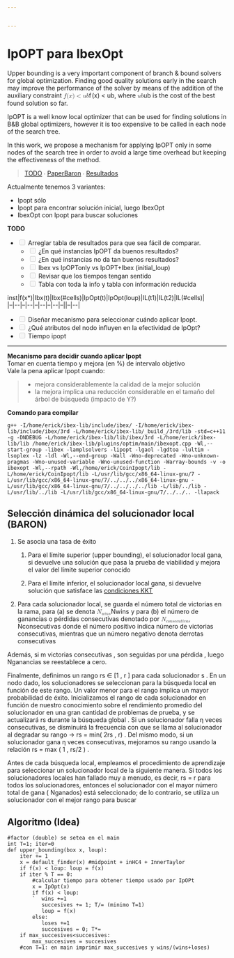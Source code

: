 ```yaml
---


---
```


<h1 id="ipopt-para-ibexopt">IpOPT para IbexOpt</h1>
<p>Upper bounding is a very important component of branch &amp; bound solvers for global optimization. Finding good quality solutions early in the search may improve the performance of the solver by means of the addition of the auxiliary constraint <span class="katex--inline"><span class="katex"><span class="katex-mathml"><math><semantics><mrow><mi>f</mi><mo stretchy="false">(</mo><mi>x</mi><mo stretchy="false">)</mo><mo>&lt;</mo><mi>u</mi><mi>b</mi></mrow><annotation encoding="application/x-tex">f(x)&lt;ub</annotation></semantics></math></span><span class="katex-html" aria-hidden="true"><span class="base"><span class="strut" style="height: 1em; vertical-align: -0.25em;"></span><span class="mord mathdefault" style="margin-right: 0.10764em;">f</span><span class="mopen">(</span><span class="mord mathdefault">x</span><span class="mclose">)</span><span class="mspace" style="margin-right: 0.277778em;"></span><span class="mrel">&lt;</span><span class="mspace" style="margin-right: 0.277778em;"></span></span><span class="base"><span class="strut" style="height: 0.69444em; vertical-align: 0em;"></span><span class="mord mathdefault">u</span><span class="mord mathdefault">b</span></span></span></span></span>, where <span class="katex--inline"><span class="katex"><span class="katex-mathml"><math><semantics><mrow><mi>u</mi><mi>b</mi></mrow><annotation encoding="application/x-tex">ub</annotation></semantics></math></span><span class="katex-html" aria-hidden="true"><span class="base"><span class="strut" style="height: 0.69444em; vertical-align: 0em;"></span><span class="mord mathdefault">u</span><span class="mord mathdefault">b</span></span></span></span></span> is the cost of the best found solution so far.</p>
<p>IpOPT is a well know local optimizer that can be used for finding solutions in B&amp;B global optimizers, however it is too expensive to be called in each node of the search tree.</p>
<p>In this work, we propose a mechanism for applying IpOPT only in some nodes of the search tree in order to avoid a large time overhead but keeping the effectiveness of the method.</p>
<blockquote>
<p><a href="https://docs.google.com/document/d/1P0yYlNuIu-I2taOfEJMDzq-FMiMf7y_uyqXVvFZ8ssE/edit#">TODO</a> ∙ <a href="http://mpc.zib.de/archive/2018/3/Khajavirad-Sahinidis2018_Article_AHybridLPNLPParadigmForGlobalO.pdf">PaperBaron</a> ∙  <a href="https://drive.google.com/file/d/15M62Oc7JNeRiitNUULc4hmM8KtAzBlF6/view?usp=sharing">Resultados</a></p>
</blockquote>
<p>Actualmente tenemos 3 variantes:</p>
<ul>
<li>Ipopt sólo</li>
<li>Ipopt para encontrar solución inicial, luego IbexOpt</li>
<li>IbexOpt con Ipopt para buscar soluciones</li>
</ul>
<p><strong>TODO</strong></p>
<ul>
<li class="task-list-item"><input type="checkbox" class="task-list-item-checkbox" disabled=""> Arreglar tabla de resultados para que sea fácil de comparar.
<ul>
<li class="task-list-item"><input type="checkbox" class="task-list-item-checkbox" disabled=""> ¿En qué instancias IpOPT da buenos resultados?</li>
<li class="task-list-item"><input type="checkbox" class="task-list-item-checkbox" disabled=""> ¿En qué instancias no da tan buenos resultados?</li>
<li class="task-list-item"><input type="checkbox" class="task-list-item-checkbox" disabled=""> Ibex vs IpOPTonly vs IpOPT+Ibex (initial_loup)</li>
<li class="task-list-item"><input type="checkbox" class="task-list-item-checkbox" disabled=""> Revisar que los tiempos tengan sentido</li>
<li class="task-list-item"><input type="checkbox" class="task-list-item-checkbox" disabled=""> Tabla con toda la info y tabla con información reducida</li>
</ul>
</li>
</ul>
<p>inst|f(x*)|Ibx(t)|Ibx(#cells)|IpOpt(t)|IpOpt(loup)|IL(t1)|IL(t2)|IL(#cells)|<br>
|–|--|–|--|–|--|–|--|–||–|--|</p>
<ul>
<li class="task-list-item"><input type="checkbox" class="task-list-item-checkbox" disabled=""> Diseñar mecanismo para seleccionar cuándo aplicar Ipopt.</li>
<li class="task-list-item"><input type="checkbox" class="task-list-item-checkbox" disabled=""> ¿Qué atributos del nodo influyen en la efectividad de IpOpt?</li>
<li class="task-list-item"><input type="checkbox" class="task-list-item-checkbox" disabled=""> Tiempo ipopt</li>
</ul>
<hr>
<p><strong>Mecanismo para decidir cuando aplicar Ipopt</strong><br>
Tomar en cuenta tiempo y mejora (en %) de intervalo objetivo<br>
Vale la pena aplicar Ipopt cuando:</p>
<blockquote>
<ul>
<li>mejora considerablemente la calidad de la mejor solución</li>
<li>la mejora implica una reducción considerable en el tamaño del árbol de búsqueda (impacto de Y?)</li>
</ul>
</blockquote>
<p><strong>Comando para compilar</strong></p>
<pre><code>g++ -I/home/erick/ibex-lib/include/ibex/ -I/home/erick/ibex-lib/include/ibex/3rd -L/home/erick/ibex-lib/_build_/3rd/lib -std=c++11 -g -DNDEBUG -L/home/erick/ibex-lib/lib/ibex/3rd -L/home/erick/ibex-lib/lib /home/erick/ibex-lib/plugins/optim/main/ibexopt.cpp -Wl,--start-group -libex -lamplsolvers -lipopt -lgaol -lgdtoa -lultim -lsoplex -lz -ldl -Wl,--end-group -Wall -Wno-deprecated -Wno-unknown-pragmas -Wno-unused-variable -Wno-unused-function -Warray-bounds -v -o ibexopt -Wl,--rpath -Wl,/home/erick/CoinIpopt/lib -L/home/erick/CoinIpopt/lib -L/usr/lib/gcc/x86_64-linux-gnu/7 -L/usr/lib/gcc/x86_64-linux-gnu/7/../../../x86_64-linux-gnu -L/usr/lib/gcc/x86_64-linux-gnu/7/../../../../lib -L/lib/../lib -L/usr/lib/../lib -L/usr/lib/gcc/x86_64-linux-gnu/7/../../.. -llapack
</code></pre>
<h2 id="selección-dinámica-del-solucionador-local-baron">Selección dinámica del solucionador local (BARON)</h2>
<ol>
<li>
<p>Se asocia una tasa de éxito</p>
<ol>
<li>
<p>Para el límite superior (upper bounding), el solucionador local gana, si devuelve una solución que pasa la prueba de viabilidad y mejora el valor del límite superior conocido</p>
</li>
<li>
<p>Para el límite inferior, el solucionador local gana, si devuelve solución que satisface las <a href="http://apmonitor.com/me575/index.php/Main/KuhnTucker">condiciones KKT</a></p>
</li>
</ol>
</li>
<li>
<p>Para cada solucionador local, se guarda el número total de victorias en la rama, para (a) se denota <span class="katex--inline"><span class="katex"><span class="katex-mathml"><math><semantics><mrow><msub><mi>N</mi><mrow><mi>w</mi><mi>i</mi><mi>n</mi><mi>s</mi></mrow></msub></mrow><annotation encoding="application/x-tex">N_{wins}</annotation></semantics></math></span><span class="katex-html" aria-hidden="true"><span class="base"><span class="strut" style="height: 0.83333em; vertical-align: -0.15em;"></span><span class="mord"><span class="mord mathdefault" style="margin-right: 0.10903em;">N</span><span class="msupsub"><span class="vlist-t vlist-t2"><span class="vlist-r"><span class="vlist" style="height: 0.311664em;"><span class="" style="top: -2.55em; margin-left: -0.10903em; margin-right: 0.05em;"><span class="pstrut" style="height: 2.7em;"></span><span class="sizing reset-size6 size3 mtight"><span class="mord mtight"><span class="mord mathdefault mtight" style="margin-right: 0.02691em;">w</span><span class="mord mathdefault mtight">i</span><span class="mord mathdefault mtight">n</span><span class="mord mathdefault mtight">s</span></span></span></span></span><span class="vlist-s">​</span></span><span class="vlist-r"><span class="vlist" style="height: 0.15em;"><span class=""></span></span></span></span></span></span></span></span></span></span>  y para (b) el número de ganancias o pérdidas consecutivas  denotado por <span class="katex--inline"><span class="katex"><span class="katex-mathml"><math><semantics><mrow><msub><mi>N</mi><mrow><mi>c</mi><mi>o</mi><mi>n</mi><mi>s</mi><mi>e</mi><mi>c</mi><mi>u</mi><mi>t</mi><mi>i</mi><mi>v</mi><mi>a</mi><mi>s</mi></mrow></msub></mrow><annotation encoding="application/x-tex">N_{consecutivas}</annotation></semantics></math></span><span class="katex-html" aria-hidden="true"><span class="base"><span class="strut" style="height: 0.83333em; vertical-align: -0.15em;"></span><span class="mord"><span class="mord mathdefault" style="margin-right: 0.10903em;">N</span><span class="msupsub"><span class="vlist-t vlist-t2"><span class="vlist-r"><span class="vlist" style="height: 0.311664em;"><span class="" style="top: -2.55em; margin-left: -0.10903em; margin-right: 0.05em;"><span class="pstrut" style="height: 2.7em;"></span><span class="sizing reset-size6 size3 mtight"><span class="mord mtight"><span class="mord mathdefault mtight">c</span><span class="mord mathdefault mtight">o</span><span class="mord mathdefault mtight">n</span><span class="mord mathdefault mtight">s</span><span class="mord mathdefault mtight">e</span><span class="mord mathdefault mtight">c</span><span class="mord mathdefault mtight">u</span><span class="mord mathdefault mtight">t</span><span class="mord mathdefault mtight">i</span><span class="mord mathdefault mtight" style="margin-right: 0.03588em;">v</span><span class="mord mathdefault mtight">a</span><span class="mord mathdefault mtight">s</span></span></span></span></span><span class="vlist-s">​</span></span><span class="vlist-r"><span class="vlist" style="height: 0.15em;"><span class=""></span></span></span></span></span></span></span></span></span></span> donde el número positivo indica número de victorias consecutivas, mientras que un número negativo denota derrotas consecutivas</p>
</li>
</ol>
<p>Además, si m victorias consecutivas , son seguidas por una pérdida , luego Nganancias se reestablece a cero.</p>
<p>Finalmente, definimos un rango rs ∈ [1 ,  r ] para cada solucionador s . En un nodo dado, los solucionadores se seleccionan para la búsqueda local en función de este rango. Un valor menor para el rango implica un mayor probabilidad de éxito. Inicializamos el rango de cada solucionador en función de nuestro conocimiento sobre el rendimiento promedio del solucionador en una gran cantidad de problemas de prueba, y se actualizará rs durante la búsqueda global . Si un solucionador falla η veces consecutivas, se disminuirá la frecuencia con que se llama al solucionador al degradar su rango -&gt; rs = min( 2rs ,  r) . Del mismo modo, si un solucionador gana η veces consecutivas, mejoramos su rango usando la relación rs = max ( 1 , rs/2 ) .</p>
<p>Antes de cada búsqueda local, empleamos el procedimiento de aprendizaje para seleccionar un solucionador local de la siguiente manera. Si todos los solucionadores locales han fallado muy a menudo, es decir, rs = r para todos los solucionadores, entonces el solucionador con el mayor número total de gana ( Nganados) está seleccionado; de lo contrario, se utiliza un solucionador con el mejor rango para buscar</p>
<h2 id="algoritmo-idea">Algoritmo (Idea)</h2>
<pre class=" language-python"><code class="prism  language-python"><span class="token comment">#factor (double) se setea en el main</span>
<span class="token builtin">int</span> T<span class="token operator">=</span><span class="token number">1</span><span class="token punctuation">;</span> <span class="token builtin">iter</span><span class="token operator">=</span><span class="token number">0</span>
<span class="token keyword">def</span> <span class="token function">upper_bounding</span><span class="token punctuation">(</span>box x<span class="token punctuation">,</span> loup<span class="token punctuation">)</span><span class="token punctuation">:</span>
    <span class="token builtin">iter</span> <span class="token operator">+=</span> <span class="token number">1</span>
	x <span class="token operator">=</span> default_finder<span class="token punctuation">(</span>x<span class="token punctuation">)</span> <span class="token comment">#midpoint + inHC4 + InnerTaylor</span>
	<span class="token keyword">if</span> f<span class="token punctuation">(</span>x<span class="token punctuation">)</span> <span class="token operator">&lt;</span> loup<span class="token punctuation">:</span> loup <span class="token operator">=</span> f<span class="token punctuation">(</span>x<span class="token punctuation">)</span>
	<span class="token keyword">if</span> <span class="token builtin">iter</span> <span class="token operator">%</span> T <span class="token operator">==</span> <span class="token number">0</span><span class="token punctuation">:</span>
 	    <span class="token comment">#calcular tiempo para obtener tiempo usado por IpOPt</span>
		x <span class="token operator">=</span> IpOpt<span class="token punctuation">(</span>x<span class="token punctuation">)</span> 
		<span class="token keyword">if</span> f<span class="token punctuation">(</span>x<span class="token punctuation">)</span> <span class="token operator">&lt;</span> loup<span class="token punctuation">:</span> 
		`  wins <span class="token operator">+=</span><span class="token number">1</span>
	   	   succesives <span class="token operator">+=</span> <span class="token number">1</span><span class="token punctuation">;</span> T<span class="token operator">/=</span> <span class="token punctuation">(</span>minimo T<span class="token operator">=</span><span class="token number">1</span><span class="token punctuation">)</span>
		   loup <span class="token operator">=</span> f<span class="token punctuation">(</span>x<span class="token punctuation">)</span>
		<span class="token keyword">else</span><span class="token punctuation">:</span>
		   loses <span class="token operator">+=</span><span class="token number">1</span>
		   succesives <span class="token operator">=</span> <span class="token number">0</span><span class="token punctuation">;</span> T<span class="token operator">*=</span>
	<span class="token keyword">if</span> max_succesives<span class="token operator">&lt;</span>succesives<span class="token punctuation">:</span>
		max_succesives <span class="token operator">=</span> succesives
	<span class="token comment">#con T=1: en main imprimir max_succesives y wins/(wins+loses)</span>
</code></pre>

